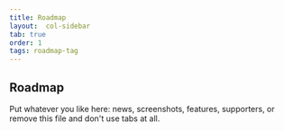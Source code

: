 ```yaml
---
title: Roadmap
layout:  col-sidebar
tab: true
order: 1
tags: roadmap-tag
---
```


## Roadmap

Put whatever you like here: news, screenshots, features, supporters, or remove this file and don't use tabs at all.
